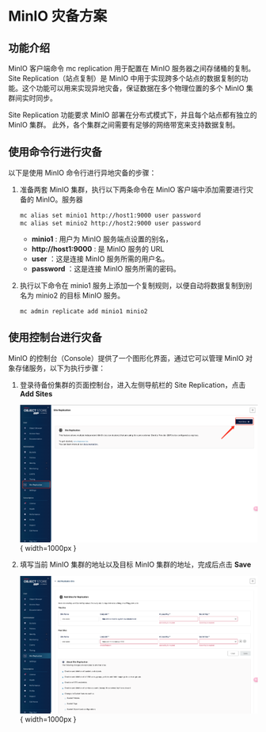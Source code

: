 # MinIO 灾备方案

## 功能介绍

MinIO 客户端命令 mc replication 用于配置在 MinIO 服务器之间存储桶的复制。Site Replication（站点复制）是
MinIO 中用于实现跨多个站点的数据复制的功能。这个功能可以用来实现异地灾备，保证数据在多个物理位置的多个 MinIO 集群间实时同步。

Site Replication 功能要求 MinIO 部署在分布式模式下，并且每个站点都有独立的 MinIO 集群。
此外，各个集群之间需要有足够的网络带宽来支持数据复制。

## 使用命令行进行灾备

以下是使用 MinIO 命令行进行异地灾备的步骤：

1. 准备两套 MinIO 集群，执行以下两条命令在 MinIO 客户端中添加需要进行灾备的 MinIO。服务器

    ```shell
    mc alias set minio1 http://host1:9000 user password
    mc alias set minio2 http://host2:9000 user password
    ```
    
    - __minio1__ :  用户为 MinIO 服务端点设置的别名，
    - __http://host1:9000__ : 是 MinIO 服务的 URL
    - __user__ ：这是连接 MinIO 服务所需的用户名。
    - __password__ ：这是连接 MinIO 服务所需的密码。

2. 执行以下命令在 minio1 服务上添加一个复制规则，以便自动将数据复制到别名为 minio2 的目标 MinIO 服务。

    ```shell
    mc admin replicate add minio1 minio2
    ```

## 使用控制台进行灾备

MinIO 的控制台（Console）提供了一个图形化界面，通过它可以管理 MinIO 对象存储服务，以下为执行步骤：

1. 登录待备份集群的页面控制台，进入左侧导航栏的 Site Replication，点击 **Add Sites**

    ![minio 灾备](../images/minio-rc-01.png){ width=1000px }

2. 填写当前 MinIO 集群的地址以及目标 MinIO 集群的地址，完成后点击 **Save**

    ![minio 灾备](../images/minio-rc-02.png){ width=1000px }
